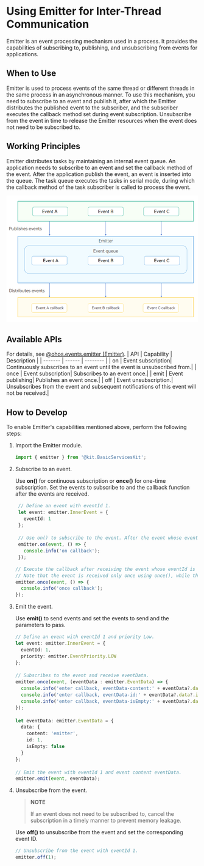 # Using Emitter for Inter-Thread Communication


Emitter is an event processing mechanism used in a process. It provides the capabilities of subscribing to, publishing, and unsubscribing from events for applications.

## When to Use

Emitter is used to process events of the same thread or different threads in the same process in an asynchronous manner. To use this mechanism, you need to subscribe to an event and publish it, after which the Emitter distributes the published event to the subscriber, and the subscriber executes the callback method set during event subscription. Unsubscribe from the event in time to release the Emitter resources when the event does not need to be subscribed to.

## Working Principles
Emitter distributes tasks by maintaining an internal event queue. An application needs to subscribe to an event and set the callback method of the event. After the application publish the event, an event is inserted into the queue. The task queue executes the tasks in serial mode, during which the callback method of the task subscriber is called to process the event.

![emitter](figures/emitter.png)

## Available APIs
For details, see [@ohos.events.emitter (Emitter)](../../reference/apis-basic-services-kit/js-apis-emitter.md).
| API | Capability  | Description    |
| ------- | ------ | -------- |
| on | Event subscription| Continuously subscribes to an event until the event is unsubscribed from.|
| once | Event subscription| Subscribes to an event once.|
| emit | Event publishing| Publishes an event once.|
| off | Event unsubscription.| Unsubscribes from the event and subsequent notifications of this event will not be received.|

## How to Develop

To enable Emitter's capabilities mentioned above, perform the following steps:

1. Import the Emitter module.
   
   ```ts
   import { emitter } from '@kit.BasicServicesKit';
   ```

2. Subscribe to an event.

   Use **on()** for continuous subscription or **once()** for one-time subscription. Set the events to subscribe to and the callback function after the events are received.
   ```ts
    // Define an event with eventId 1.
    let event: emitter.InnerEvent = {
      eventId: 1
    };
    
    // Use on() to subscribe to the event. After the event whose eventId is 1 is received, the callback function is executed.
    emitter.on(event, () => {
      console.info('on callback');
    });
   ```

   ```ts
   // Execute the callback after receiving the event whose eventId is 1.
   // Note that the event is received only once using once(), while the event is received until the subscription is canceled using on().
   emitter.once(event, () => {
     console.info('once callback');
   });
   ```

3. Emit the event.

   Use **emit()** to send events and set the events to send and the parameters to pass.
   ```ts
   // Define an event with eventId 1 and priority Low.
   let event: emitter.InnerEvent = {
     eventId: 1,
     priority: emitter.EventPriority.LOW
   };

   // Subscribes to the event and receive eventData.
   emitter.once(event, (eventData : emitter.EventData) => {
     console.info('enter callback, eventData-content:' + eventData?.data?.content);
     console.info('enter callback, eventData-id:' + eventData?.data?.id);
     console.info('enter callback, eventData-isEmpty:' + eventData?.data?.isEmpty);
   });

   let eventData: emitter.EventData = {
     data: {
       content: 'emitter',
       id: 1,
       isEmpty: false
     }
   };
   
   // Emit the event with eventId 1 and event content eventData.
   emitter.emit(event, eventData);
   ```

4. Unsubscribe from the event.
    > **NOTE**
    >
    > If an event does not need to be subscribed to, cancel the subscription in a timely manner to prevent memory leakage.

    Use **off()** to unsubscribe from the event and set the corresponding event ID.
   ```ts
   // Unsubscribe from the event with eventId 1.
   emitter.off(1);
   ```
